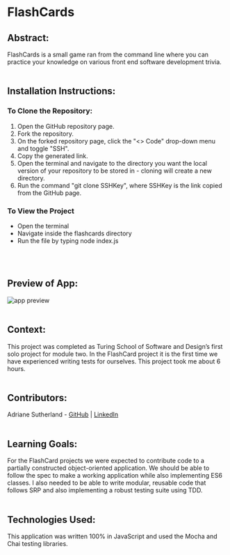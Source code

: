 # FlashCards

## Abstract:
FlashCards is a small game ran from the command line where you can practice your knowledge on various front end software development trivia. 
<br>
<br>
## Installation Instructions:

### To Clone the Repository:
1. Open the GitHub repository page.
1. Fork the repository.
1. On the forked repository page, click the "<> Code" drop-down menu and toggle "SSH".
1. Copy the generated link.
1. Open the terminal and navigate to the directory you want the local version of your repository to be stored in - cloning will create a new directory.
1. Run the command "git clone SSHKey", where SSHKey is the link copied from the GitHub page.

### To View the Project
- Open the terminal
- Navigate inside the flashcards directory
- Run the file by typing node index.js

<br>
<br>

## Preview of App:
![app preview](assets/example.gif)
<br>
<br>

## Context:

This project was completed as Turing School of Software and Design’s first solo project for module two. In the FlashCard project it is the first time we have experienced writing tests for ourselves. This project took me about 6 hours. 
<br>
<br>
## Contributors:

Adriane Sutherland - [GitHub](https://github.com/asutherland91) | [LinkedIn](https://www.linkedin.com/in/adrianesutherland/)
<br>
<br>
## Learning Goals:

For the FlashCard projects we were expected to contribute code to a partially constructed object-oriented application. We should be able to follow the spec to make a working application
while also implementing ES6 classes. I also needed to be able to write modular, reusable code that follows SRP and also implementing a robust testing suite using TDD.
<br>
<br>
## Technologies Used:

This application was written 100% in JavaScript and used the Mocha and Chai testing libraries.




